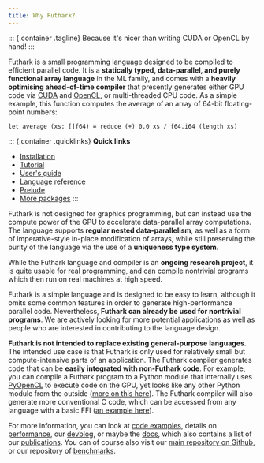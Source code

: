 ```yaml
---
title: Why Futhark?
---
```


::: {.container .tagline}
Because it\'s nicer than writing CUDA or OpenCL by hand!
:::

Futhark is a small programming language designed to be compiled to
efficient parallel code. It is a **statically typed, data-parallel, and
purely functional array language** in the ML family, and comes with a
**heavily optimising ahead-of-time compiler** that presently generates
either GPU code via [CUDA](https://developer.nvidia.com/about-cuda) and
[OpenCL](https://en.wikipedia.org/wiki/OpenCL), or multi-threaded CPU
code. As a simple example, this function computes the average of an
array of 64-bit floating-point numbers:

```Futhark
let average (xs: []f64) = reduce (+) 0.0 xs / f64.i64 (length xs)
```

::: {.container .quicklinks}
**Quick links**

-   [Installation](https://futhark.readthedocs.io/en/stable/installation.html)
-   [Tutorial](http://futhark-book.readthedocs.io/en/latest/)
-   [User\'s guide](https://futhark.readthedocs.io/en/stable)
-   [Language
    reference](https://futhark.readthedocs.io/en/stable/language-reference.html)
-   [Prelude](https://futhark-lang.org/docs/prelude)
-   [More packages](https://futhark-lang.org/pkgs/)
:::

Futhark is not designed for graphics programming, but can instead use
the compute power of the GPU to accelerate data-parallel array
computations. The language supports **regular nested data-parallelism**,
as well as a form of imperative-style in-place modification of arrays,
while still preserving the purity of the language via the use of a
**uniqueness type system**.

While the Futhark language and compiler is an **ongoing research
project**, it is quite usable for real programming, and can compile
nontrivial programs which then run on real machines at high speed.

Futhark is a simple language and is designed to be easy to learn,
although it omits some common features in order to generate
high-performance parallel code. Nevertheless, **Futhark can already be
used for nontrivial programs**. We are actively looking for more
potential applications as well as people who are interested in
contributing to the language design.

**Futhark is not intended to replace existing general-purpose
languages**. The intended use case is that Futhark is only used for
relatively small but compute-intensive parts of an application. The
Futhark compiler generates code that can be **easily integrated with
non-Futhark code**. For example, you can compile a Futhark program to a
Python module that internally uses
[PyOpenCL](https://mathema.tician.de/software/pyopencl/) to execute code
on the GPU, yet looks like any other Python module from the outside
([more on this here](/blog/2016-04-15-futhark-and-pyopencl.html)). The
Futhark compiler will also generate more conventional C code, which can
be accessed from any language with a basic FFI ([an example
here](/blog/2017-09-26-calling-futhark-from-c-and-haskell.html)).

For more information, you can look at [code examples](/examples.html),
details on [performance](/performance.html), our [devblog](/blog.html),
or maybe the [docs](/docs.html), which also contains a list of our
[publications](/publications.html). You can of course also visit our
[main repository on Github](https://github.com/diku-dk/futhark), or our
repository of
[benchmarks](https://github.com/diku-dk/futhark-benchmarks).
